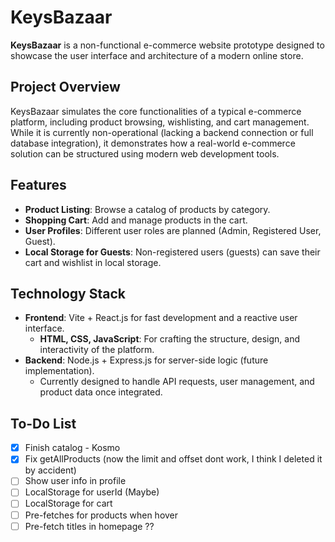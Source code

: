 # KeysBazaar

**KeysBazaar** is a non-functional e-commerce website prototype designed to showcase the user interface and architecture of a modern online store.

## Project Overview

KeysBazaar simulates the core functionalities of a typical e-commerce platform, including product browsing, wishlisting, and cart management. While it is currently non-operational (lacking a backend connection or full database integration), it demonstrates how a real-world e-commerce solution can be structured using modern web development tools.

## Features

- **Product Listing**: Browse a catalog of products by category.
- **Shopping Cart**: Add and manage products in the cart.
- **User Profiles**: Different user roles are planned (Admin, Registered User, Guest).
- **Local Storage for Guests**: Non-registered users (guests) can save their cart and wishlist in local storage.

## Technology Stack

- **Frontend**: Vite + React.js for fast development and a reactive user interface.
  - **HTML, CSS, JavaScript**: For crafting the structure, design, and interactivity of the platform.
- **Backend**: Node.js + Express.js for server-side logic (future implementation).
  - Currently designed to handle API requests, user management, and product data once integrated.

## To-Do List

- [X] Finish catalog - Kosmo
- [X] Fix getAllProducts (now the limit and offset dont work, I think I deleted it by accident)
- [ ] Show user info in profile
- [ ] LocalStorage for userId (Maybe)
- [ ] LocalStorage for cart
- [ ] Pre-fetches for products when hover
- [ ] Pre-fetch titles in homepage
??
